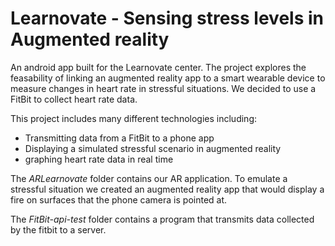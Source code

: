 # Learnovate - Sensing stress levels in Augmented reality
An android app built for the Learnovate center. The project explores the feasability of linking an augmented reality app to a smart wearable device to measure changes in heart rate in stressful situations. We decided to use a FitBit to collect heart rate data.

This project includes many different technologies including:
  * Transmitting data from a FitBit to a phone app
  * Displaying a simulated stressful scenario in augmented reality
  * graphing heart rate data in real time
  
The *ARLearnovate* folder contains our AR application. To emulate a stressful situation we created an augmented reality app that would display a fire on surfaces that the phone camera is pointed at. 


The *FitBit-api-test* folder contains a program that transmits data collected by the fitbit to a server. 
